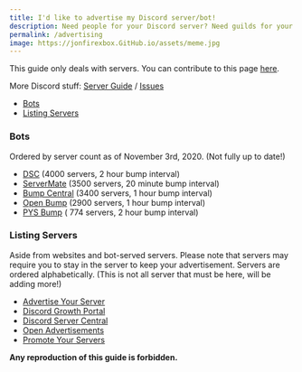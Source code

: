 ```yaml
---
title: I'd like to advertise my Discord server/bot!
description: Need people for your Discord server? Need guilds for your Discord bots? Then this page is for YOU to achieve your goal!
permalink: /advertising
image: https://jonfirexbox.GitHub.io/assets/meme.jpg
---
```



This guide only deals with servers. You can contribute to this page [here](https://github.com/jonfirexbox/jonfirexbox.github.io/blob/master/advertising.md).

More Discord stuff: [Server Guide](./discord-server-guide) / [Issues](./discord-issues)
* [Bots](#bots)
* [Listing Servers](#listing-servers)

### Bots
Ordered by server count as of November 3rd, 2020. (Not fully up to date!)

* [DSC](https://top.gg/bot/415773861486002186) (4000 servers, 2 hour bump interval)
* [ServerMate](https://top.gg/bot/481810078031282176) (3500 servers, 20 minute bump interval)
* [Bump Central](https://top.gg/bot/478290034773196810) (3400 servers, 1 hour bump interval)
* [Open Bump](https://top.gg/bot/546999467887427604) (2900 servers, 1 hour bump interval)
* [PYS Bump](https://top.gg/bot/614970561977909251) ( 774 servers, 2 hour bump interval)
<!-- * [Bump Bot](https://discordbots.org/bot/511167075801235478) (325 servers, 24 hour bump interval) // Can not be found on top.gg/discordbots.org -->

### Listing Servers
Aside from websites and bot-served servers. Please note that servers may require you to stay in the server to keep your advertisement. Servers are ordered alphabetically. (This is not all server that must be here, will be adding more!)

* [Advertise Your Server](https://discord.gg/RrjdrGQ)
* [Discord Growth Portal](https://discord.gg/AG992Gc)
* [Discord Server Central](http://discord.gg/PrzjCjG)
* [Open Advertisements](https://discord.gg/eBFu8HF)
* [Promote Your Servers](https://discord.gg/ZFxYT27)


**Any reproduction of this guide is forbidden.**
